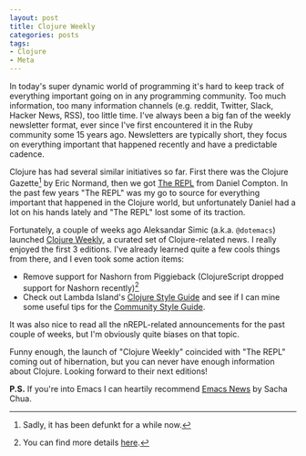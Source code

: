 ```yaml
---
layout: post
title: Clojure Weekly
categories: posts
tags:
- Clojure
- Meta
---
```


In today's super dynamic world of programming it's hard to keep track of everything
important going on in any programming community. Too much information,
too many information channels (e.g. reddit, Twitter, Slack, Hacker News, RSS), too little time.
I've always been a big fan of the weekly newsletter format, ever since I've first
encountered it in the Ruby community some 15 years ago. Newsletters are typically short,
they focus on everything important that happened recently and have a predictable cadence.

Clojure has had several similar initiatives so far. First there was the Clojure Gazette[^1] by Eric Normand,
then we got [The REPL](https://www.therepl.net/newsletters/) from Daniel Compton. In the past few years
"The REPL" was my go to source for everything important that happened in the Clojure world, but unfortunately
Daniel had a lot on his hands lately and "The REPL" lost some of its traction.

Fortunately, a couple of weeks ago Aleksandar Simic (a.k.a. `@dotemacs`)
launched [Clojure
Weekly](https://mailchi.mp/4c649031c3a6/clojure-weekly-issue-4780441?e=95fbd2dda2),
a curated set of Clojure-related news. I really enjoyed the first 3
editions. I've already learned quite a few cools things from there, and I even
took some action items:

* Remove support for Nashorn from Piggieback (ClojureScript dropped support for Nashorn recently)[^2]
* Check out Lambda Island's [Clojure Style Guide](https://nextjournal.com/lambdaisland/clojure-style-guide) and see if I can mine some useful tips for the [Community Style Guide](https://guide.clojure.style/).

It was also nice to read all the nREPL-related announcements for the past couple of weeks, but I'm
obviously quite biases on that topic.

Funny enough, the launch of "Clojure Weekly" coincided with "The REPL" coming out of hibernation,
but you can never have enough information about Clojure. Looking forward to their next editions!

**P.S.** If you're into Emacs I can heartily recommend [Emacs News](https://sachachua.com/blog/category/geek/emacs/emacs-news/) by
Sacha Chua.

[^1]: Sadly, it has been defunkt for a while now.
[^2]: You can find more details [here](https://clojurians-log.clojureverse.org/cljs-dev/2020-03-20).
